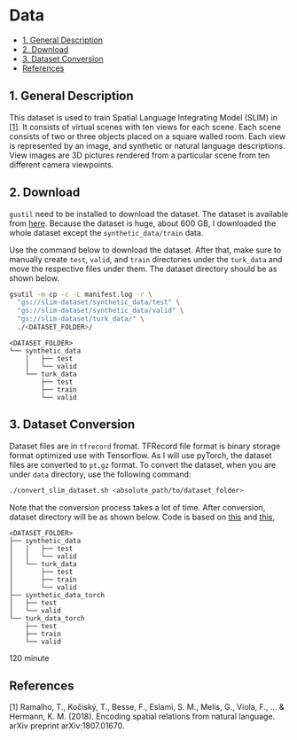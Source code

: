 # Data

- [1. General Description](#1-general-description)
- [2. Download](#2-download)
- [3. Dataset Conversion](#3-dataset-conversion)
- [References](#references)

## 1. General Description

This dataset is used to train Spatial Language Integrating Model (SLIM) in [[1]](#1).
It consists of virtual scenes with ten views for each scene. Each scene
consists of two or three objects placed on a square walled room. Each view is
represented by an image, and synthetic or natural language descriptions. View
images are 3D pictures rendered from a particular scene from ten different
camera viewpoints.

## 2. Download

`gustil` need to be installed to download the dataset. The dataset is available
from [here](https://console.cloud.google.com/storage/slim-dataset). Because the
dataset is huge, about 600 GB, I downloaded the whole dataset except the
`synthetic_data/train` data.

Use the command below to download the dataset. After that, make sure to manually
create `test`, `valid`, and `train` directories under the `turk_data` and move
the respective files under them. The dataset directory should be as shown below.

```bash
gsutil -m cp -c -L manifest.log -r \
  "gs://slim-dataset/synthetic_data/test" \
  "gs://slim-dataset/synthetic_data/valid" \
  "gs://slim-dataset/turk_data/" \
  ./<DATASET_FOLDER>/
```

```none
<DATASET_FOLDER>
└── synthetic_data
    │   ├── test
    │   └── valid
    └── turk_data
        ├── test
        ├── train
        └── valid
```

## 3. Dataset Conversion

Dataset files are in `tfrecord` fromat. TFRecord file format is binary storage
format optimized use with Tensorflow. As I will use pyTorch, the dataset files
are converted to `pt.gz` format. To convert the dataset, when you are under
`data` directory, use the following command:

```bash
./convert_slim_dataset.sh <absolute_path/to/dataset_folder>
```

Note that the conversion process takes a lot of time. After conversion, dataset
directory will be as shown below. Code is based on [this](https://github.com/rnagumo/gqnlib/blob/master/examples/convert_slim_dataset.py) and [this](https://github.com/rnagumo/gqnlib/blob/master/bin/download_slim.sh),

```none
<DATASET_FOLDER>
├── synthetic_data
│   │   ├── test
│   │   └── valid
│   └── turk_data
│       ├── test
│       ├── train
│       └── valid
├── synthetic_data_torch
│   ├── test
│   └── valid
└── turk_data_torch
    ├── test
    ├── train
    └── valid
```

120 minute


## References

<a id="1">[1]</a>
Ramalho, T., Kočiský, T., Besse, F., Eslami, S. M., Melis, G., Viola, F., ... &
Hermann, K. M. (2018). Encoding spatial relations from natural language. arXiv
preprint arXiv:1807.01670.
